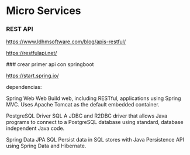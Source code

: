 # Micro Services

### REST API
https://www.ldhmsoftware.com/blog/apis-restful/


https://restfulapi.net/

### crear primer api con springboot

https://start.spring.io/


dependencias:

Spring Web Web
Build web, including RESTful, applications using Spring MVC. Uses Apache Tomcat as the default embedded container.


PostgreSQL Driver SQL
A JDBC and R2DBC driver that allows Java programs to connect to a PostgreSQL database using standard, database independent Java code.


Spring Data JPA SQL
Persist data in SQL stores with Java Persistence API using Spring Data and Hibernate.
